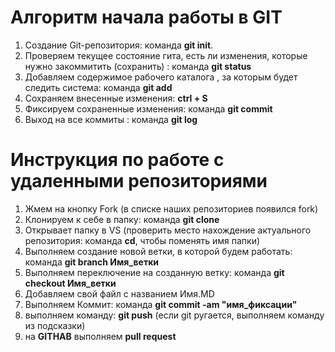 # Алгоритм начала работы в GIT
1. Создание Git-репозитория: команда **git init**.
2. Проверяем текущее состояние гита, есть 
ли изменения, которые нужно закоммитить
(сохранить) : команда **git status**
3. Добавляем содержимое рабочего каталога , за которым будет следить система: команда **git add**
4. Сохраняем внесенные изменения: **ctrl + S**
5. Фиксируем сохраненные изменения: команда **git commit**
6. Выход на все коммиты : команда **git log**

# Инструкция по работе с удаленными репозиториями

1. Жмем на кнопку Fork (в списке наших репозиториев появился fork)
2. Клонируем к себе в папку: команда **git clone**
3. Открывает папку в VS (проверить место нахождение актуального репозитория: команда **cd**, чтобы поменять имя папки)
4. Выполняем создание новой ветки, в которой будем работать: команда **git branch Имя_ветки**
5. Выполняем переключение на созданную ветку: команда **git checkout Имя_ветки**
6. Добавляем свой файл с названием Имя.MD
7. Выполняем Коммит: команда **git commit -am "имя_фиксации"**
8. выполняем команду: **git push** (если git ругается, выполняем команду из подсказки)
9. на **GITHAB** выполняем **pull request**